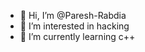 - 👋 Hi, I’m @Paresh-Rabdia
- 👀 I’m interested in hacking
- 🌱 I’m currently learning c++

<!---
Paresh-Rabdia/Paresh-Rabdia is a ✨ special ✨ repository because its `README.md` (this file) appears on your GitHub profile.
You can click the Preview link to take a look at your changes.
--->
